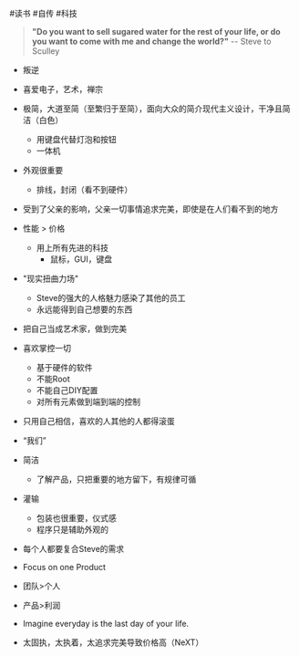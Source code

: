 #读书 #自传 #科技
> **"Do you want to sell sugared water for the rest of your life, or do you want to come with me and change the world?"**  -- Steve to Sculley

- 叛逆
- 喜爱电子，艺术，禅宗
- 极简，大道至简（至繁归于至简），面向大众的简介现代主义设计，干净且简洁（白色）
	- 用键盘代替灯泡和按钮
	- 一体机
- 外观很重要
	- 排线，封闭（看不到硬件）
- 受到了父亲的影响，父亲一切事情追求完美，即使是在人们看不到的地方
- 性能 > 价格
	- 用上所有先进的科技
		- 鼠标，GUI，键盘
- "现实扭曲力场"
	- Steve的强大的人格魅力感染了其他的员工
	- 永远能得到自己想要的东西
- 把自己当成艺术家，做到完美
- 喜欢掌控一切
	- 基于硬件的软件
	- 不能Root
	- 不能自己DIY配置
	- 对所有元素做到端到端的控制
- 只用自己相信，喜欢的人其他的人都得滚蛋
- “我们”
- 简洁
	- 了解产品，只把重要的地方留下，有规律可循
- 灌输
	- 包装也很重要，仪式感
	- 程序只是辅助外观的
- 每个人都要复合Steve的需求
- Focus on one Product
- 团队>个人
- 产品>利润
- Imagine everyday is the last day of your life.        

- 太固执，太执着，太追求完美导致价格高（NeXT）